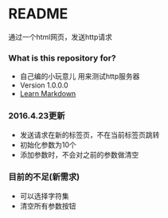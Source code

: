 # README #

通过一个html网页，发送http请求

### What is this repository for? ###

* 自己编的小玩意儿 用来测试http服务器
* Version 1.0.0.0
* [Learn Markdown](https://bitbucket.org/tutorials/markdowndemo)

### 2016.4.23更新 ###

* 发送请求在新的标签页，不在当前标签页跳转
* 初始化参数为10个
* 添加参数时，不会对之前的参数做清空

### 目前的不足(新需求) ###

* 可以选择字符集
* 清空所有参数按钮